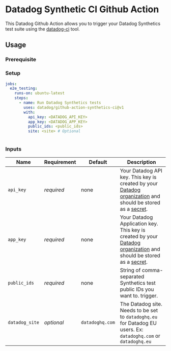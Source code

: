 # Datadog Synthetic CI Github Action

This Datadog Github Action allows you to trigger your Datadog Synthetics test suite using the [datadog-ci](https://github.com/DataDog/datadog-ci) tool.

## Usage

### Prerequisite

### Setup

```yaml
jobs:
  e2e_testing:
    runs-on: ubuntu-latest
    steps:
      - name: Run Datadog Synthetics tests
        uses: datadog/github-action-synthetics-ci@v1
        with:
          api_key: <DATADOG_API_KEY>
          app_key: <DATADOG_APP_KEY>
          public_ids: <public_ids> 
          site: <site> # Optional
        
```

### Inputs

| Name           | Requirement | Default         | Description                                                                                                                                                                                                                                       |
|----------------|-------------|-----------------|---------------------------------------------------------------------------------------------------------------------------------------------------------------------------------------------------------------------------------------------------|
| `api_key`      | _required_  | none            | Your Datadog API key. This key is created by your [Datadog organization](https://docs.datadoghq.com/account_management/api-app-keys/) and should be stored as a [secret](https://docs.github.com/en/actions/reference/encrypted-secrets).         |
| `app_key`      | _required_  | none            | Your Datadog Application key. This key is created by your [Datadog organization](https://docs.datadoghq.com/account_management/api-app-keys/) and should be stored as a [secret](https://docs.github.com/en/actions/reference/encrypted-secrets). |
| `public_ids`   | _required_  | none            | String of comma-separated Synthetics test public IDs you want to. trigger.                                                                                                                                                                         |
| `datadog_site` | _optional_  | `datadoghq.com` | The Datadog site. Needs to be set to `datadoghq.eu` for Datadog EU users. Ex: `datadoghq.com` or `datadoghq.eu`                                                                                                                                   |



